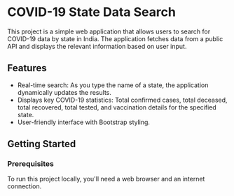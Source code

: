 # COVID-19 State Data Search

This project is a simple web application that allows users to search for COVID-19 data by state in India. The application fetches data from a public API and displays the relevant information based on user input.

## Features

- Real-time search: As you type the name of a state, the application dynamically updates the results.
- Displays key COVID-19 statistics: Total confirmed cases, total deceased, total recovered, total tested, and vaccination details for the specified state.
- User-friendly interface with Bootstrap styling.

## Getting Started

### Prerequisites

To run this project locally, you'll need a web browser and an internet connection.


